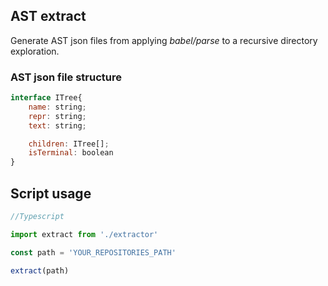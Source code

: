 ## AST extract

Generate AST json files from applying *babel/parse* to a recursive directory exploration.

### AST json file structure

```js
interface ITree{
    name: string;
    repr: string;
    text: string;

    children: ITree[];
    isTerminal: boolean
}
```

## Script usage

```js
//Typescript

import extract from './extractor'

const path = 'YOUR_REPOSITORIES_PATH'

extract(path)

```